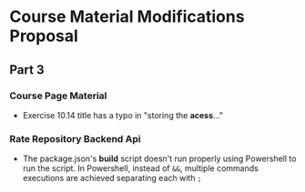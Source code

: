 # Course Material Modifications Proposal

## Part 3

### Course Page Material

- Exercise 10.14 title has a typo in "storing the **acess**..."

### Rate Repository Backend Api

- The package.json's **build** script doesn't run properly using Powershell to run the script. In Powershell, instead of `&&`, multiple commands executions are achieved separating each with `;`
